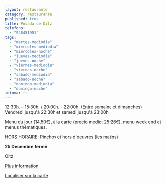 ```yaml
---
layout: restaurante
category: restaurante
published: true
title: Posada de Oitz
telefono:
  - "948451951"
tags:
  - "martes-mediodia"
  - "miercoles-mediodia"
  - "miercoles-noche"
  - "jueves-mediodia"
  - "jueves-noche"
  - "viernes-mediodia"
  - "viernes-noche"
  - "sabado-mediodia"
  - "sabado-noche"
  - "domingo-mediodia"
  - "domingo-noche"
idioma: fr
---
```


12:30h. – 15:30h. / 20:00h. - 22:00h. (Entre semaine et dimanches) Vendredi jusqu'à 22:30h et samedi jusqu'à 23:00h

Menu du jour (14,50€), à la carte (precio medio: 25-26€), menu week end et menus thématiques.

HORS HORAIRE: Pinchos et hors d'oeuvres (les matins)

**25 Decembre fermé**

Oitz

[Plus information](http://www.consorciobertiz.org/consorcio/dondecomer/restaurantes/oitz-es-0-188/posada-de-oitz-es.html)

[Localiser sur la carte](https://maps.google.es/maps?q=Posada+de+Oitz&amp;hl=es&amp;sll=43.113641,-1.682539&amp;sspn=0.020395,0.038581&amp;t=h&amp;hq=Posada+de+Oitz&amp;z=15&amp;iwloc=A "Posada Oitz")
